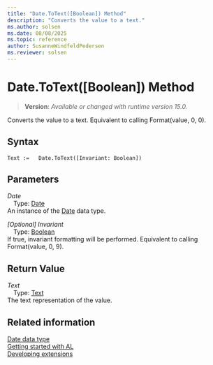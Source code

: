 ```yaml
---
title: "Date.ToText([Boolean]) Method"
description: "Converts the value to a text."
ms.author: solsen
ms.date: 08/08/2025
ms.topic: reference
author: SusanneWindfeldPedersen
ms.reviewer: solsen
---
```

[//]: # (START>DO_NOT_EDIT)
[//]: # (IMPORTANT:Do not edit any of the content between here and the END>DO_NOT_EDIT.)
[//]: # (Any modifications should be made in the .xml files in the ModernDev repo.)
# Date.ToText([Boolean]) Method
> **Version**: _Available or changed with runtime version 15.0._

Converts the value to a text. Equivalent to calling Format(value, 0, 0).


## Syntax
```AL
Text :=   Date.ToText([Invariant: Boolean])
```
## Parameters
*Date*  
&emsp;Type: [Date](date-data-type.md)  
An instance of the [Date](date-data-type.md) data type.  

*[Optional] Invariant*  
&emsp;Type: [Boolean](../boolean/boolean-data-type.md)  
If true, invariant formatting will be performed. Equivalent to calling Format(value, 0, 9).  


## Return Value
*Text*  
&emsp;Type: [Text](../text/text-data-type.md)  
The text representation of the value.


[//]: # (IMPORTANT: END>DO_NOT_EDIT)
## Related information
[Date data type](date-data-type.md)  
[Getting started with AL](../../devenv-get-started.md)  
[Developing extensions](../../devenv-dev-overview.md)
